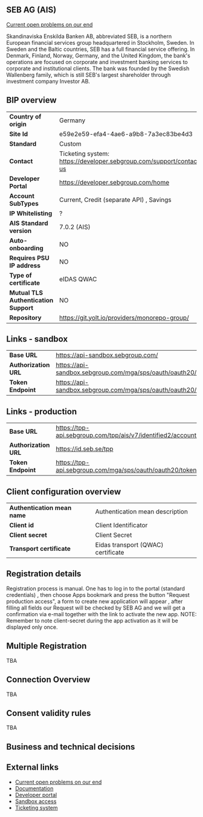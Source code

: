 ## SEB AG (AIS)

[Current open problems on our end][1]

Skandinaviska Enskilda Banken AB, abbreviated SEB, is a northern European financial services group headquartered
in Stockholm, Sweden. In Sweden and the Baltic countries, SEB has a full financial service offering. In Denmark,
Finland, Norway, Germany, and the United Kingdom, the bank's operations are focused on corporate and investment
banking services to corporate and institutional clients. The bank was founded by the Swedish Wallenberg family, which
is still SEB's largest shareholder through investment company Investor AB.

## BIP overview

|                                       |                                                                     |
|---------------------------------------|---------------------------------------------------------------------|
| **Country of origin**                 | Germany                                                             | 
| **Site Id**                           | e59e2e59-efa4-4ae6-a9b8-7a3ec83be4d3                                |
| **Standard**                          | Custom                                                              |
| **Contact**                           | Ticketing system: https://developer.sebgroup.com/support/contact-us |
| **Developer Portal**                  | https://developer.sebgroup.com/home                                 | 
| **Account SubTypes**                  | Current, Credit (separate API) , Savings                            |
| **IP Whitelisting**                   | ?                                                                   |
| **AIS Standard version**              | 7.0.2 (AIS)                                                         |
| **Auto-onboarding**                   | NO                                                                  |
| **Requires PSU IP address**           | NO                                                                  |
| **Type of certificate**               | eIDAS QWAC                                                          |
| **Mutual TLS Authentication Support** | NO                                                                  |
| **Repository**                        | https://git.yolt.io/providers/monorepo-group/                       |

## Links - sandbox

|                       |                                                                  |
|-----------------------|------------------------------------------------------------------|
| **Base URL**          | https://api-sandbox.sebgroup.com/                                |
| **Authorization URL** | https://api-sandbox.sebgroup.com/mga/sps/oauth/oauth20/authorize | 
| **Token Endpoint**    | https://api-sandbox.sebgroup.com/mga/sps/oauth/oauth20/token     |  

## Links - production

|                            |                                                                   |
|----------------------------|-------------------------------------------------------------------|
| **Base URL**               | https://tpp-api.sebgroup.com/tpp/ais/v7/identified2/accounts      |
| **Authorization URL**      | https://id.seb.se/tpp                                             | 
| **Token Endpoint**         | https://tpp-api.sebgroup.com/mga/sps/oauth/oauth20/token          |

## Client configuration overview

|                              |                                    |
|------------------------------|------------------------------------|
| **Authentication mean name** | Authentication mean description    |
| **Client id**                | Client Identificator               |
| **Client secret**            | Client Secret                      |
| **Transport certificate**    | Eidas transport (QWAC) certificate |

## Registration details

Registration process is manual. One has to log in to the portal (standard credentials) , then choose Apps bookmark
and press the button "Request production access", a form to create new application will appear , after filling all
fields our Request will be checked by SEB AG and we will get a confirmation via e-mail together with the link to
activate the new app. NOTE: Remember to note client-secret during the app activation as it will be displayed only once.

## Multiple Registration

TBA

## Connection Overview

TBA

## Consent validity rules

TBA

## Business and technical decisions

## External links

* [Current open problems on our end][1]
* [Documentation][2]
* [Developer portal][3]
* [Sandbox access][4]
* [Ticketing system][5]

[1]: <https://yolt.atlassian.net/issues/?jql=project%20%3D%20%22C4PO%22%20AND%20component%20%3D%20SEB_AG%20AND%20status%20!%3D%20Done%20AND%20Resolution%20%3D%20Unresolved%20ORDER%20BY%20status>

[2]: <https://developer.sebgroup.com/products>

[3]: <https://developer.sebgroup.com/home>

[4]: <https://developer.sebgroup.com/products/psd2-account-information/account-information#sandbox>

[5]: <https://developer.sebgroup.com/support/contact-us>